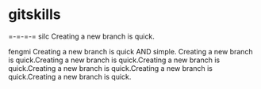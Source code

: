 # gitskills
=-=-=-=
silc
Creating a new branch is quick.

fengmi
Creating a new branch is quick AND simple.
Creating a new branch is quick.Creating a new branch is quick.Creating a new branch is quick.Creating a new branch is quick.Creating a new branch is quick.Creating a new branch is quick.